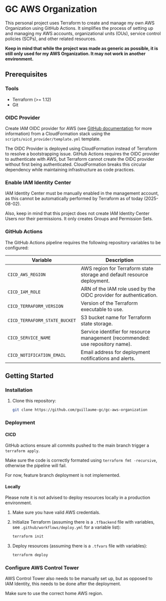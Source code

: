 # GC AWS Organization

This personal project uses Terraform to create and manage my own AWS Organization using GitHub Actions. It simplifies the process of setting up and managing my AWS accounts, organizational units (OUs), service control policies (SCPs), and other related resources.

**Keep in mind that while the project was made as generic as possible, it is still only used for my AWS Organization. It may not work in another environment.**

## Prerequisites

### Tools
- Terraform (>= 1.12)
- Git

### OIDC Provider

Create IAM OIDC provider for AWS (see [GitHub documentation](https://docs.github.com/en/actions/security-for-github-actions/security-hardening-your-deployments/configuring-openid-connect-in-amazon-web-services) for more information) from a CloudFormation stack using the `scripts/oicd_provider/template.yml` template.

The OIDC Provider is deployed using CloudFormation instead of Terraform to resolve a bootstrapping issue. GitHub Actions requires the OIDC provider to authenticate with AWS, but Terraform cannot create the OIDC provider without first being authenticated. CloudFormation breaks this circular dependency while maintaining infrastructure as code practices.

### Enable IAM Identity Center

IAM Identity Center must be manually enabled in the management account, as this cannot be automatically performed by Terraform as of today (2025-08-02).

Also, keep in mind that this project does not create IAM Identity Center Users nor their permissions. It only creates Groups and Permission Sets.

### GitHub Actions

The GitHub Actions pipeline requires the following repository variables to be configured:

| Variable                      | Description                                                                    |
|-------------------------------|--------------------------------------------------------------------------------|
| `CICD_AWS_REGION`             | AWS region for Terraform state storage and default resource deployment.        |
| `CICD_IAM_ROLE`               | ARN of the IAM role used by the OIDC provider for authentication.              |
| `CICD_TERRAFORM_VERSION`      | Version of the Terraform executable to use.                                    |
| `CICD_TERRAFORM_STATE_BUCKET` | S3 bucket name for Terraform state storage.                                    |
| `CICD_SERVICE_NAME`           | Service identifier for resource management (recommended: use repository name). |
| `CICD_NOTIFICATION_EMAIL`     | Email address for deployment notifications and alerts.                         |


## Getting Started

### Installation

1. Clone this repository:
   ```bash
   git clone https://github.com/guillaume-gc/gc-aws-organization
   ```

### Deployment

#### CICD

GitHub actions ensure all commits pushed to the main branch trigger a `terraform apply`.

Make sure the code is correctly formated using `terraform fmt -recursive`, otherwise the pipeline will fail.

For now, feature branch deployment is not implemented.

#### Locally

Please note it is not advised to deploy resources locally in a production environment.

1. Make sure you have valid AWS credentials.

2. Initialize Terraform (assuming there is a `.tfbackend` file with variables, see `.github/workflows/deploy.yml` for a variable list):
    ```bash
    terraform init
    ```

3. Deploy resources (assuming there is a `.tfvars` file with variables):
    ```bash
    terraform deploy
    ```

### Configure AWS Control Tower

AWS Control Tower also needs to be manually set up, but as opposed to IAM Identity, this needs to be done after the deployment.

Make sure to use the correct home AWS region.
